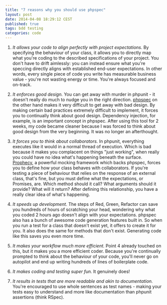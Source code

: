```yaml
---
title: "7 reasons why you should use phpspec"
layout: post
date: 2014-04-08 18:29:12 CEST
published: true
tags: bdd testing
categories: code
---
```

1. *It allows your code to align perfectly with project expectations.* By specifying the behaviour of your class, it allows you to directly map what you're coding to the described specifications of your project. You don't have to drift aimlessly: you can instead ensure what you're speccing directly aligns with established end-user expectations. In other words, every single piece of code you write has measurable business value - you're not wasting energy or time. You're always focused and on-track.

2. *It enforces good design.* You can get away with murder in phpunit - it doesn't really do much to nudge you in the right direction. [phpspec](http://phpspec.net/) on the other hand makes it very difficult to get away with bad design. By making certain bad practices extremely difficult to implement, it forces you to continually think about good design. Dependency injection, for example, is an important concept in phpspec. After using this tool for 2 weeks, my code became cleaner because I was forced to think about good design from the very beginning. It was no longer an afterthought.

3. *It forces you to think about collaborators.* In phpunit, everything executes like it would in a normal thread of execution. Which is bad because it makes you complacent on things "just working", when really you could have no idea what's happening beneath the surface. [Prophecy](https://github.com/phpspec/prophecy), a powerful mocking framework which backs phpspec, forces you to define how your class behaves with collaborators. If you're testing a piece of behaviour that relies on the response of an external class, that's fine, but you must define what the expectations, or Promises, are. Which method should it call? What arguments should it provide? What will it return? After defining this relationship, you have a really clear idea of what's happening.

4. *It speeds up development.* The steps of Red, Green, Refactor can save you hundreds of hours of scratching your head, wondering why what you coded 2 hours ago doesn't align with your expectations. phpspec also has a bunch of awesome code generation features built in. So when you run a test for a class that doesn't exist yet, it offers to create it for you. It also does the same for methods that don't exist. Generating code like this saves you even more time.

5. *It makes your workflow much more efficient.* Point 4 already touched on this, but it makes you a more efficient coder. Because you're continually prompted to think about the behaviour of your code, you'll never go on autopilot and end up writing hundreds of lines of boilerplate code.

6. *It makes coding and testing super fun.* It genuinely does!

7. *It results in tests that are more readable and akin to documentation.* You're encouraged to use whole sentences as test names - making your tests easy to understand and more like documentation than phpunit assertions (think RSpec).
